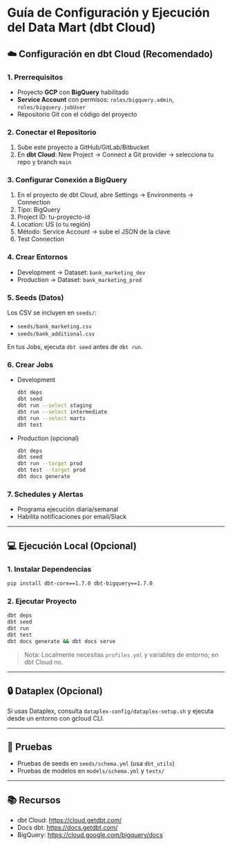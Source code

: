 # Guía de Configuración y Ejecución del Data Mart (dbt Cloud)

## ☁️ Configuración en dbt Cloud (Recomendado)

### 1. Prerrequisitos
- Proyecto **GCP** con **BigQuery** habilitado
- **Service Account** con permisos: `roles/bigquery.admin`, `roles/bigquery.jobUser`
- Repositorio Git con el código del proyecto

### 2. Conectar el Repositorio
1. Sube este proyecto a GitHub/GitLab/Bitbucket
2. En **dbt Cloud**: New Project → Connect a Git provider → selecciona tu repo y branch `main`

### 3. Configurar Conexión a BigQuery
1. En el proyecto de dbt Cloud, abre Settings → Environments → Connection
2. Tipo: BigQuery
3. Project ID: tu-proyecto-id
4. Location: US (o tu región)
5. Método: Service Account → sube el JSON de la clave
6. Test Connection

### 4. Crear Entornos
- Development → Dataset: `bank_marketing_dev`
- Production → Dataset: `bank_marketing_prod`

### 5. Seeds (Datos)
Los CSV se incluyen en `seeds/`:
- `seeds/bank_marketing.csv`
- `seeds/bank_additional.csv`

En tus Jobs, ejecuta `dbt seed` antes de `dbt run`.

### 6. Crear Jobs
- Development
  ```bash
  dbt deps
  dbt seed
  dbt run --select staging
  dbt run --select intermediate
  dbt run --select marts
  dbt test
  ```
- Production (opcional)
  ```bash
  dbt deps
  dbt seed
  dbt run --target prod
  dbt test --target prod
  dbt docs generate
  ```

### 7. Schedules y Alertas
- Programa ejecución diaria/semanal
- Habilita notificaciones por email/Slack

---

## 💻 Ejecución Local (Opcional)

### 1. Instalar Dependencias
```bash
pip install dbt-core==1.7.0 dbt-bigquery==1.7.0
```

### 2. Ejecutar Proyecto
```bash
dbt deps
dbt seed
dbt run
dbt test
dbt docs generate && dbt docs serve
```

> Nota: Localmente necesitas `profiles.yml` y variables de entorno; en dbt Cloud no.

---

## 🔒 Dataplex (Opcional)
Si usas Dataplex, consulta `dataplex-config/dataplex-setup.sh` y ejecuta desde un entorno con gcloud CLI.

---

## 🧪 Pruebas
- Pruebas de seeds en `seeds/schema.yml` (usa `dbt_utils`)
- Pruebas de modelos en `models/schema.yml` y `tests/`

---

## 📚 Recursos
- dbt Cloud: https://cloud.getdbt.com/
- Docs dbt: https://docs.getdbt.com/
- BigQuery: https://cloud.google.com/bigquery/docs
